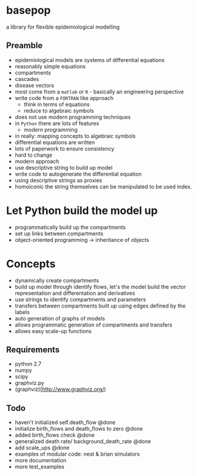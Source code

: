 
# basepop

a library for flexible epidemiological modelling

## Preamble

- epidemiological models are systems of differential equations
- reasonably simple equations
- compartments
- cascades
- disease vectors
- most come from a `matlab` or `R` - basically an engineering perspective
- write code from a `FORTRAN` like approach
  - think in terms of equations
  - reduce to algebraic symbols
- does not use modern programming techniques
- in `Python` there are lots of features 
  - modern programming
- in really: mapping concepts to algebraic symbols
- differential equations are written
- lots of paperwork to ensure consistency
- hard to change
- modern approach
- use descriptive string to build up model
- write code to autogenerate the differential equation
- using descriptive strings as proxies
- homoiconic the string themselves can be manipulated to be used index.



# Let Python build the model up

- programmatically build up the compartments
- set up links between compartments
- object-oriented programming -> inheritance of objects

# Concepts

- dynamically create compartments
- build up model through identify flows, let's the model build the vector representation and differentation and derivatives
- use strings to identify compartments and parameters
- transfers between compartments built up using edges defined by the labels
- auto generation of graphs of models
- allows programmatic generation of compartments and transfers
- allows easy scale-up functions



## Requirements

- python 2.7
- numpy
- scipy 
- graphviz.py 
- (graphviz)[http://www.graphviz.org/)


## Todo
- haven't initialized self.death_flow @done
- initialize birth_flows and death_flows to zero @done
- added birth_flows check @done
- generalized death rate/ background_death_rate @done
- add scale_ups @done
- examples of modular code: nest & brian simulators
- more documentation
- more test_examples